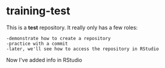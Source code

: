 # training-test
This is a **test** repository. It really only has a few roles:

    -demonstrate how to create a repository
    -practice with a commit
    -later, we'll see how to access the repository in RStudio

    
Now I've added info in RStudio

